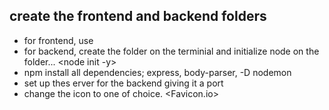 ## create the frontend and backend folders

- for frontend, use <npx create-react-app frontend>
- for backend,  create the folder on the terminial and initialize node on the folder... <node init -y>
- npm install all dependencies; express, body-parser, -D nodemon
- set up thes erver for the backend giving it a port
- change the icon to one of choice. <Favicon.io>